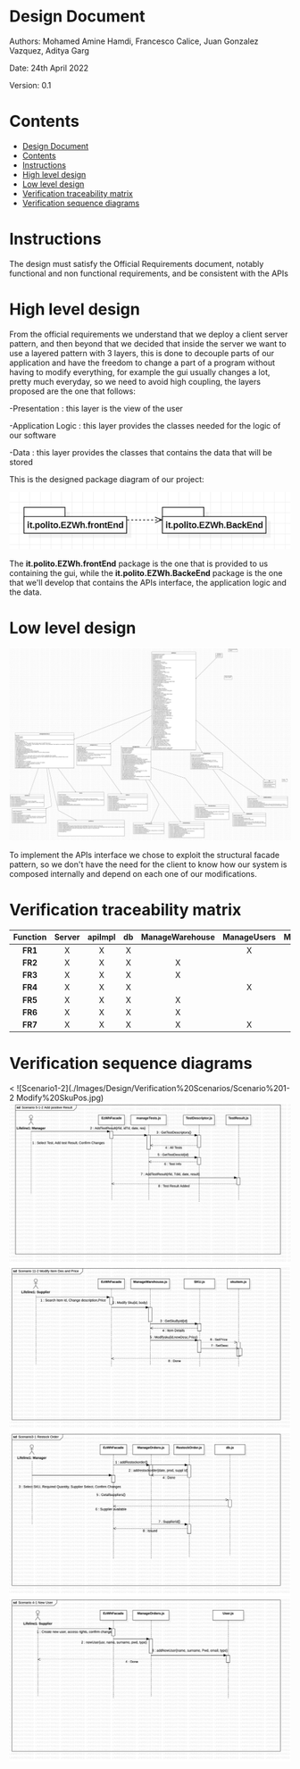 # Design Document


Authors: Mohamed Amine Hamdi, Francesco Calice, Juan Gonzalez Vazquez, Aditya Garg

Date: 24th April 2022

Version: 0.1


# Contents

- [Design Document](#design-document)
- [Contents](#contents)
- [Instructions](#instructions)
- [High level design](#high-level-design)
- [Low level design](#low-level-design)
- [Verification traceability matrix](#verification-traceability-matrix)
- [Verification sequence diagrams](#verification-sequence-diagrams)

# Instructions

The design must satisfy the Official Requirements document, notably functional and non functional requirements, and be consistent with the APIs

# High level design

From the official requirements we understand that we deploy a client server pattern, and then beyond that we decided that inside the server we want to use a layered pattern with 3 layers, this is done to decouple parts of our application and have the freedom to change a part of a program without having to modify everything, for example the gui usually changes a lot, pretty much everyday, so we need to avoid high coupling, the layers proposed are the one that follows:

-Presentation : this layer is the view of the user

-Application Logic : this layer provides the classes needed for the logic of our software

-Data : this layer provides the classes that contains the data that will be stored

This is the designed package diagram of our project:

![Package Diagram](./Images/Design/pkgDiagram.png "Package diagram")

The **it.polito.EZWh.frontEnd** package is the one that is provided to us containing the gui, while the **it.polito.EZWh.BackeEnd** package is the one that we'll develop that contains the APIs interface, the application logic and the data.

# Low level design

<img src="./Images/Design/classDiagram.png" alt="Class Diagram" title="Class diagram">

To implement the APIs interface we chose to exploit the structural facade pattern, so we don't have the need for the client to know how our system is composed internally and depend on each one of our modifications.

# Verification traceability matrix

| Function | Server | apiImpl | db   | ManageWarehouse | ManageUsers | ManageTests | ManageOrders | TestDescriptor | TestResult | User | SKUItem | SKU  | Position | Item | RestockOrder | ReturnOrder | InternalOrder |
| :------: | :----: | :-----: | :----: | :-------------: | :---------: | :---------: | :----------: | :------------: | :--------: | :--: | :-----: | :--: | :------: | :--: | :----------: | :---------: | :-----------: |
| **FR1**  |   X    |    X    | X |                 |      X      |             |              |                |            |  X   |         |      |          |      |              |             |               |
| **FR2**  |   X    |    X    | X |        X        |             |             |              |                |            |      |         |  X   |          |      |              |             |               |
| **FR3**  |   X    |    X    | X |        X        |             |      X      |              |       X        |     X      |      |         |      |    X     |      |              |             |               |
| **FR4**  |   X    |    X    | X |                 |      X      |             |              |                |            |  X   |         |      |          |      |              |             |               |
| **FR5**  |   X    |    X    | X |        X        |             |      X      |      X       |                |     X      |      |    X    |  X   |          |      |      X       |      X      |               |
| **FR6**  |   X    |    X    | X |        X        |             |             |      X       |                |            |      |    X    |  X   |          |      |              |             |       X       |
| **FR7**  |   X    |    X    | X |        X        |      X      |             |              |                |            |      |         |      |          |  X   |              |             |               |














# Verification sequence diagrams
\< ![Scenario1-2](./Images/Design/Verification%20Scenarios/Scenario%201-2 Modify%20SkuPos.jpg)
![Scenario5-1-2](./Images/Design/Verification%20Scenarios/Scenario%205-1-2%20Add%20positive%20Result.jpg)
![Scenario11-2](./Images/Design/Verification%20Scenarios/Scenario%2011-2%20Modify%20Item%20Des%20and%20Price.jpg)
![Scenario3-1](./Images/Design/Verification%20Scenarios/Scenario3-1%20Restock%20Order.jpg)
![Scenario4-2](./Images/Design/Verification%20Scenarios/Scenario4-1%20New%20User.jpg)

>
